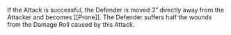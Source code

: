 If the Attack is successful, the Defender is moved 3” directly away from the Attacker and becomes [[Prone]].
The Defender suffers half the wounds from the Damage Roll caused by this Attack.